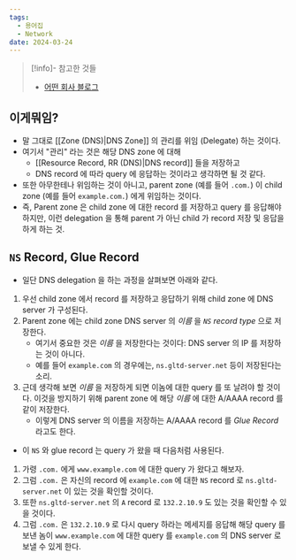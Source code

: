 ```yaml
---
tags:
  - 용어집
  - Network
date: 2024-03-24
---
```

> [!info]- 참고한 것들
> - [어떤 회사 블로그](https://www.catchpoint.com/dns-monitoring/dns-delegation)

## 이게뭐임?

- 말 그대로 [[Zone (DNS)|DNS Zone]] 의 관리를 위임 (Delegate) 하는 것이다.
- 여기서 "관리" 라는 것은 해당 DNS zone 에 대해
	- [[Resource Record, RR (DNS)|DNS record]] 들을 저장하고
	- DNS record 에 따라 query 에 응답하는 것이라고 생각하면 될 것 같다.
- 또한 아무한테나 위임하는 것이 아니고, parent zone (예를 들어 `.com.`) 이 child zone (예를 들어 `example.com.`) 에게 위임하는 것이다.
- 즉, Parent zone 은 child zone 에 대한 record 를 저장하고 query 를 응답해야 하지만, 이런 delegation 을 통해 parent 가 아닌 child 가 record 저장 및 응답을 하게 하는 것.

## `NS` Record, Glue Record

- 일단 DNS delegation 을 하는 과정을 살펴보면 아래와 같다.

1. 우선 child zone 에서 record 를 저장하고 응답하기 위해 child zone 에 DNS server 가 구성된다.
2. Parent zone 에는 child zone DNS server 의 *이름* 을 *`NS` record type* 으로 저장한다.
	- 여기서 중요한 것은 *이름* 을 저장한다는 것이다: DNS server 의 IP 를 저장하는 것이 아니다.
	- 예를 들어 `example.com` 의 경우에는, `ns.gltd-server.net` 등이 저장된다는 소리.
3. 근데 생각해 보면 *이름* 을 저장하게 되면 이놈에 대한 query 를 또 날려야 할 것이다. 이것을 방지하기 위해 parent zone 에 해당 *이름* 에 대한 A/AAAA record 를 같이 저장한다.
	- 이렇게 DNS server 의 이름을 저장하는 A/AAAA record 를 *Glue Record* 라고도 한다.

- 이 `NS` 와 glue record 는 query 가 왔을 때 다음처럼 사용된다.

1. 가령 `.com.` 에게 `www.example.com` 에 대한 query 가 왔다고 해보자.
2. 그럼 `.com.` 은 자신의 record 에 `example.com` 에 대한 `NS` record 로 `ns.gltd-server.net` 이 있는 것을 확인할 것이다.
3. 또한 `ns.gltd-server.net` 의 `A` record 로 `132.2.10.9` 도 있는 것을 확인할 수 있을 것이다.
4. 그럼 `.com.` 은 `132.2.10.9` 로 다시 query 하라는 메세지를 응답해 해당 query 를 보낸 놈이 `www.example.com` 에 대한 query 를 `example.com` 의 DNS server 로 보낼 수 있게 한다.